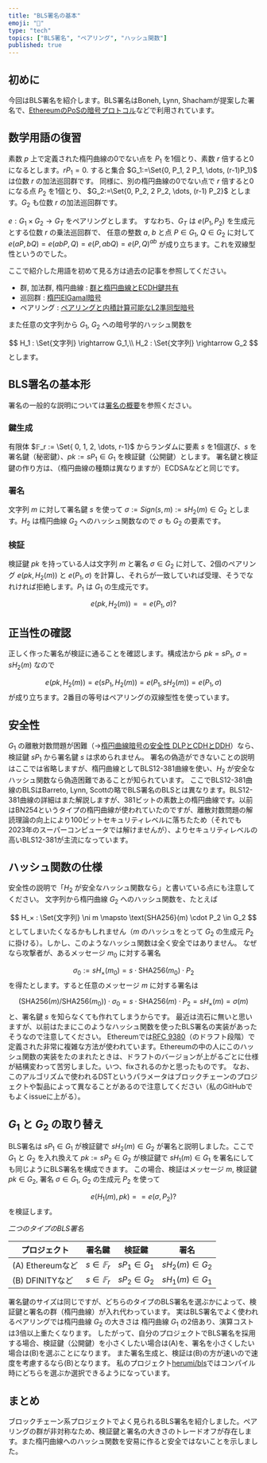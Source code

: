 ```yaml
---
title: "BLS署名の基本"
emoji: "📖"
type: "tech"
topics: ["BLS署名", "ペアリング", "ハッシュ関数"]
published: true
---
```

## 初めに
今回はBLS署名を紹介します。BLS署名はBoneh, Lynn, Shachamが提案した署名で、[EthereumのPoSの暗号プロトコル](https://eth2book.info/capella/part2/building_blocks/signatures/)などで利用されています。

## 数学用語の復習
素数 $p$ 上で定義された楕円曲線の0でない点を $P_1$ を1個とり、素数 $r$ 倍すると0になるとします。$r P_1=0$.
すると集合 $G_1:=\Set{0, P_1, 2 P_1, \dots, (r-1)P_1}$ は位数 $r$ の加法巡回群です。
同様に、別の楕円曲線の0でない点で $r$ 倍すると0になる点 $P_2$ を1個とり、
$G_2:=\Set{0, P_2, 2 P_2, \dots, (r-1) P_2}$ とします。$G_2$ も位数 $r$ の加法巡回群です。

$e : G_1 \times G_2 \rightarrow G_T$ をペアリングとします。
すなわち、$G_T$ は $e(P_1, P_2)$ を生成元とする位数 $r$ の乗法巡回群で、
任意の整数 $a$, $b$ と点 $P \in G_1$, $Q \in G_2$ に対して $e(a P, b Q) = e(ab P, Q) = e(P, ab Q)= e(P, Q)^{ab}$ が成り立ちます。これを双線型性というのでした。

ここで紹介した用語を初めて見る方は過去の記事を参照してください。
- 群, 加法群, 楕円曲線 : [群と楕円曲線とECDH鍵共有](https://zenn.dev/herumi/articles/group-ec-ecdh)
- 巡回群 : [楕円ElGamal暗号](https://zenn.dev/herumi/articles/elgamal-encryption)
- ペアリング : [ペアリングと内積計算可能なL2準同型暗号](https://zenn.dev/herumi/articles/pairing-l2he)

また任意の文字列から $G_1$, $G_2$ への暗号学的ハッシュ関数を

$$
H_1 : \Set{文字列} \rightarrow G_1,\\
H_2 : \Set{文字列} \rightarrow G_2
$$
とします。

## BLS署名の基本形
署名の一般的な説明については[署名の概要](https://zenn.dev/herumi/articles/sd202203-ecc-2#%E7%BD%B2%E5%90%8D%E3%81%AE%E6%A6%82%E8%A6%81)を参照ください。

### 鍵生成
有限体 $𝔽_r := \Set{ 0, 1, 2, \dots, r-1}$ からランダムに要素 $s$ を1個選び、$s$ を署名鍵（秘密鍵）、$pk:=s P_1 \in G_1$ を検証鍵（公開鍵）とします。
署名鍵と検証鍵の作り方は、（楕円曲線の種類は異なりますが）ECDSAなどと同じです。

### 署名
文字列 $m$ に対して署名鍵 $s$ を使って $σ:=Sign(s,m):= s H_2(m) \in G_2$ とします。$H_2$ は楕円曲線 $G_2$ へのハッシュ関数なので $σ$ も $G_2$ の要素です。

### 検証
検証鍵 $pk$ を持っている人は文字列 $m$ と署名 $σ \in G_2$ に対して、2個のペアリング $e(pk, H_2(m))$ と $e(P_1, σ)$ を計算し、それらが一致していれば受理、そうでなれければ拒絶します。$P_1$ は $G_1$ の生成元です。

$$
e(pk, H_2(m)) == e(P_1, σ)?
$$

## 正当性の確認
正しく作った署名が検証に通ることを確認します。構成法から $pk = s P_1$, $σ=s H_2(m)$ なので

$$
e(pk, H_2(m)) = e(s P_1, H_2(m)) = e(P_1, s H_2(m)) = e(P_1, σ)
$$
が成り立ちます。2番目の等号はペアリングの双線型性を使っています。

## 安全性
$G_1$ の離散対数問題が困難（→[楕円曲線暗号の安全性 DLPとCDHとDDH](https://zenn.dev/herumi/articles/ecc-dlp-cdh-ddh)）なら、検証鍵 $s P_1$ から署名鍵 $s$ は求められません。
署名の偽造ができないことの説明はここでは省略しますが、楕円曲線としてBLS12-381曲線を使い、$H_2$ が安全なハッシュ関数なら偽造困難であることが知られています。
ここでBLS12-381曲線のBLSはBarreto, Lynn, Scottの略でBLS署名のBLSとは異なります。BLS12-381曲線の詳細はまた解説しますが、381ビットの素数上の楕円曲線です。以前はBN254というタイプの楕円曲線が使われていたのですが、離散対数問題の解読理論の向上により100ビットセキュリティレベルに落ちたため（それでも2023年のスーパーコンピュータでは解けませんが）、よりセキュリティレベルの高いBLS12-381が主流になっています。

## ハッシュ関数の仕様

安全性の説明で「$H_2$ が安全なハッシュ関数なら」と書いている点にも注意してください。
文字列から楕円曲線 $G_2$ へのハッシュ関数を、たとえば

$$
H_× : \Set{文字列} \ni m \mapsto \text{SHA256}(m) \cdot P_2 \in G_2
$$
としてしまいたくなるかもしれません（$m$ のハッシュをとって $G_2$ の生成元 $P_2$ に掛ける）。しかし、このようなハッシュ関数は全く安全ではありません。
なぜなら攻撃者が、あるメッセージ $m_0$ に対する署名

$$
σ_0 := s H_×(m_0)=s \cdot \text{SHA256}(m_0) \cdot P_2
$$
を得たとします。すると任意のメッセージ $m$ に対する署名は

$$
(\text{SHA256}(m)/\text{SHA256}(m_0)) \cdot σ_0 = s \cdot \text{SHA256}(m) \cdot P_2 = s H_×(m)=σ(m)
$$
と、署名鍵 $s$ を知らなくても作れてしまうからです。
最近は流石に無いと思いますが、以前はたまにこのようなハッシュ関数を使ったBLS署名の実装があったそうなので注意してください。
Ethereumでは[RFC 9380](https://www.ietf.org/rfc/rfc9380.html)（のドラフト段階）で定義された非常に複雑な方法が使われています。Ethereumの中の人にこのハッシュ関数の実装をたのまれたときは、ドラフトのバージョンが上がるごとに仕様が結構変わって苦労しました。いつ、fixされるのかと思ったものです。
なお、このアルゴリズムで使われるDSTというパラメータはブロックチェーンのプロジェクトや製品によって異なることがあるので注意してください（私のGitHubでもよくissueに上がる）。

## $G_1$ と $G_2$ の取り替え
BLS署名は $s P_1 \in G_1$ が検証鍵で $s H_2(m) \in G_2$ が署名と説明しました。ここで $G_1$ と $G_2$ を入れ換えて $pk:=s P_2 \in G_2$ が検証鍵で $s H_1(m) \in G_1$ を署名にしても同じようにBLS署名を構成できます。
この場合、検証はメッセージ $m$,  検証鍵 $pk \in G_2$, 署名 $σ \in G_1$, $G_2$ の生成元 $P_2$ を使って

$$
e(H_1(m), pk) == e(σ, P_2)?
$$
を検証します。

*二つのタイプのBLS署名*

プロジェクト|署名鍵|検証鍵|署名
-|-|-|-
(A) Ethereumなど| $s \in 𝔽_r$ | $s P_1 \in G_1$ | $s H_2(m) \in G_2$
(B) DFINITYなど| $s \in 𝔽_r$ | $s P_2 \in G_2$ | $s H_1(m) \in G_1$

署名鍵のサイズは同じですが、どちらのタイプのBLS署名を選ぶかによって、検証鍵と署名の群（楕円曲線）が入れ代わっています。
実はBLS署名でよく使われるペアリングでは楕円曲線 $G_2$ の大きさは 楕円曲線 $G_1$ の2倍あり、演算コストは3倍以上重たくなります。
したがって、自分のプロジェクトでBLS署名を採用する場合、検証鍵（公開鍵）を小さくしたい場合は(A)を、署名を小さくしたい場合は(B)を選ぶことになります。
また署名生成と、検証は(B)の方が速いので速度を考慮するなら(B)となります。
私のプロジェクト[herumi/bls](https://github.com/herumi/bls)ではコンパイル時にどちらを選ぶか選択できるようになっています。

## まとめ
ブロックチェーン系プロジェクトでよく見られるBLS署名を紹介しました。ペアリングの群が非対称なため、検証鍵と署名の大きさのトレードオフが存在します。また楕円曲線へのハッシュ関数を安易に作ると安全ではないことを示しました。
